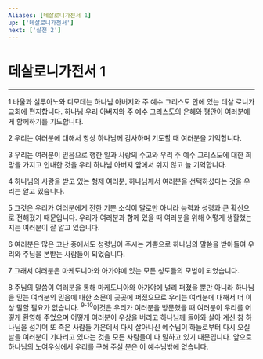 ```yaml
---
Aliases: [데살로니가전서 1]
up: ['데살로니가전서']
next: ['살전 2']
---
```

# 데살로니가전서 1

***


1 바울과 실루아노와 디모데는 하나님 아버지와 주 예수 그리스도 안에 있는 데살 로니가 교회에 편지합니다. 하나님 우리 아버지와 주 예수 그리스도의 은혜와 평안이 여러분에게 함께하기를 기도합니다. 

2 우리는 여러분에 대해서 항상 하나님께 감사하며 기도할 때 여러분을 기억합니다. 

3 우리는 여러분이 믿음으로 행한 일과 사랑의 수고와 우리 주 예수 그리스도에 대한 희망을 가지고 인내한 것을 우리 하나님 아버지 앞에서 쉬지 않고 늘 기억합니다. 

4 하나님의 사랑을 받고 있는 형제 여러분, 하나님께서 여러분을 선택하셨다는 것을 우리는 알고 있습니다. 

5 그것은 우리가 여러분에게 전한 기쁜 소식이 말로만 아니라 능력과 성령과 큰 확신으로 전해졌기 때문입니다. 우리가 여러분과 함께 있을 때 여러분을 위해 어떻게 생활했는지는 여러분이 잘 알고 있습니다. 

6 여러분은 많은 고난 중에서도 성령님이 주시는 기쁨으로 하나님의 말씀을 받아들여 우리와 주님을 본받는 사람들이 되었습니다. 

7 그래서 여러분은 마케도니아와 아가야에 있는 모든 성도들의 모범이 되었습니다. 

8 주님의 말씀이 여러분을 통해 마케도니아와 아가야에 널리 퍼졌을 뿐만 아니라 하나님을 믿는 여러분의 믿음에 대한 소문이 곳곳에 퍼졌으므로 우리는 여러분에 대해서 더 이상 말할 필요가 없습니다. <sup class="versenum">9-10</sup>이것은 우리가 여러분을 방문했을 때 여러분이 우리를 어떻게 환영해 주었으며 어떻게 여러분이 우상을 버리고 하나님께 돌아와 살아 계신 참 하나님을 섬기며 또 죽은 사람들 가운데서 다시 살아나신 예수님이 하늘로부터 다시 오실 날을 여러분이 기다리고 있다는 것을 모든 사람들이 다 말하고 있기 때문입니다. 앞으로 하나님의 노여우심에서 우리를 구해 주실 분은 이 예수님밖에 없습니다.
